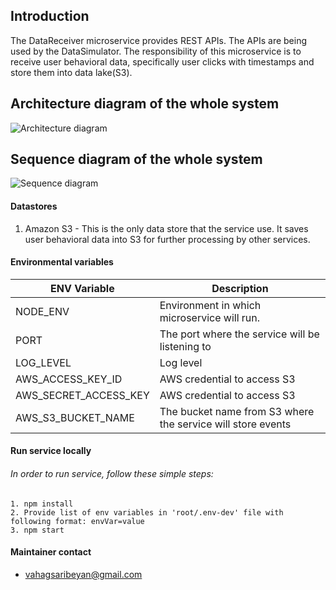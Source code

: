 ## Introduction

The DataReceiver microservice provides REST APIs. The APIs are being used by the DataSimulator. The responsibility of this microservice is to receive user behavioral data, specifically user clicks with timestamps and store them into data lake(S3).

## Architecture diagram of the whole system

![Architecture diagram](https://github.com/[vahagsaribekyan]/https://github.com/vahagsaribekyan/DistributedSystem-DataReceiver/blob/main/docs/image/ArchDiagram.png?raw=true)

## Sequence diagram of the whole system

![Sequence diagram](https://github.com/[vahagsaribekyan]/https://github.com/vahagsaribekyan/DistributedSystem-DataReceiver/blob/main/docs/image/SequenceDiagram.png?raw=true)

#### Datastores
1. Amazon S3 - This is the only data store that the service use. It saves user behavioral data into S3 for further processing by other services.


#### Environmental variables      
| ENV Variable | Description |
| ------------ | ----------- |
| NODE_ENV | Environment in which microservice will run. |
| PORT | The port where the service will be listening to |
| LOG_LEVEL | Log level |
| AWS_ACCESS_KEY_ID | AWS credential to access S3 |
| AWS_SECRET_ACCESS_KEY | AWS credential to access S3 |
| AWS_S3_BUCKET_NAME | The bucket name from S3 where the service will store events |

#### Run service locally
###### In order to run service, follow these simple steps:
    1. npm install
    2. Provide list of env variables in 'root/.env-dev' file with following format: envVar=value
    3. npm start


#### Maintainer contact
- vahagsaribeyan@gmail.com
